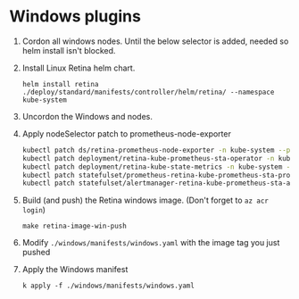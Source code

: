 # Windows plugins

1. Cordon all windows nodes. Until the below selector is added, needed so helm install isn't blocked.
2. Install Linux Retina helm chart.

    `helm install retina ./deploy/standard/manifests/controller/helm/retina/ --namespace kube-system`

3. Uncordon the Windows and nodes.

4. Apply nodeSelector patch to prometheus-node-exporter

    ```bash
    kubectl patch ds/retina-prometheus-node-exporter -n kube-system --patch "$(cat ./windows/manifests/node-selector-patch.yaml)"
    kubectl patch deployment/retina-kube-prometheus-sta-operator -n kube-system --patch "$(cat ./windows/manifests/node-selector-patch.yaml)"
    kubectl patch deployment/retina-kube-state-metrics -n kube-system --patch "$(cat ./windows/manifests/node-selector-patch.yaml)"
    kubectl patch statefulset/prometheus-retina-kube-prometheus-sta-prometheus -n kube-system --patch "$(cat ./windows/manifests/node-selector-patch.yaml)"
    kubectl patch statefulset/alertmanager-retina-kube-prometheus-sta-alertmanager -n kube-system --patch "$(cat ./windows/manifests/node-selector-patch.yaml)"
    ```

5. Build (and push) the Retina windows image. (Don't forget to `az acr login`)

    `make retina-image-win-push`

6. Modify `./windows/manifests/windows.yaml` with the image tag you just pushed

7. Apply the Windows manifest

    `k apply -f ./windows/manifests/windows.yaml`
